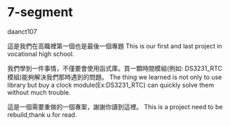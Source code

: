 # 7-segment
daanct107

這是我們在高職裡第一個也是最後一個專題
This is our first and last project in vocational high school.

我們學到一件事情，不僅要會使用函式庫。買一顆時間模組(例如: DS3231_RTC模組)能夠解決我們那時遇到的問題。
The thing we learned is not only to use library but buy a clock module(Ex:DS3231_RTC) can quickly solve them without much trouble.

這是一個需要重做的一個專案，謝謝你讀到這裡。
This is a project need to be rebuild,thank u for read.

